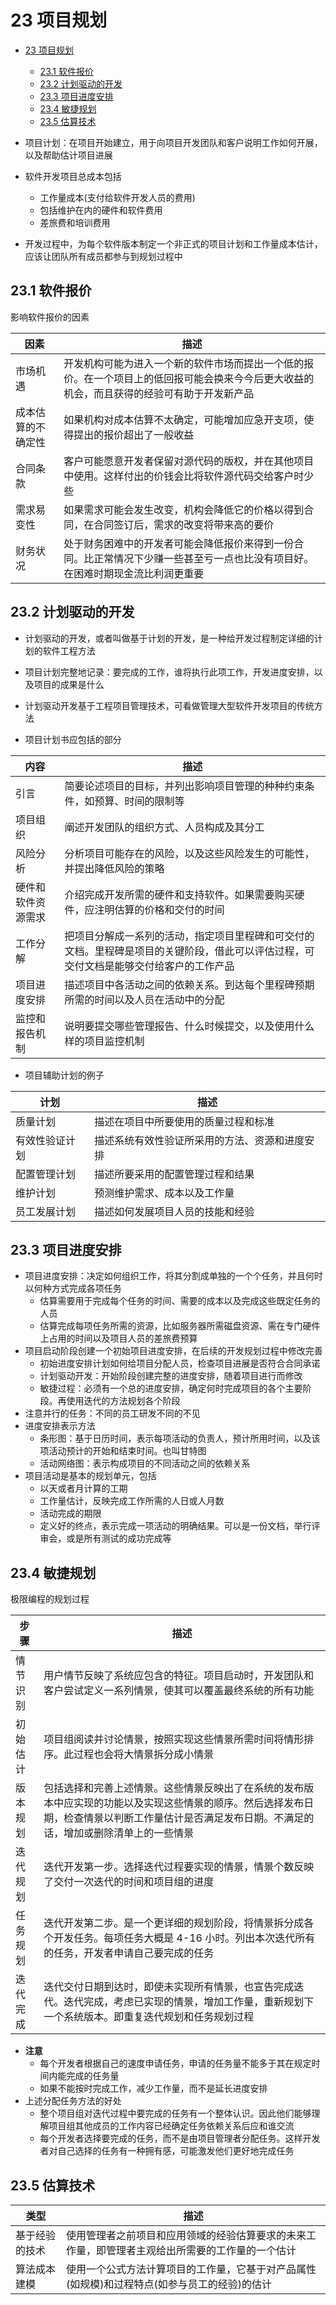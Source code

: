 # 23 项目规划

- [23 项目规划](#23-%E9%A1%B9%E7%9B%AE%E8%A7%84%E5%88%92)
  - [23.1 软件报价](#231-%E8%BD%AF%E4%BB%B6%E6%8A%A5%E4%BB%B7)
  - [23.2 计划驱动的开发](#232-%E8%AE%A1%E5%88%92%E9%A9%B1%E5%8A%A8%E7%9A%84%E5%BC%80%E5%8F%91)
  - [23.3 项目进度安排](#233-%E9%A1%B9%E7%9B%AE%E8%BF%9B%E5%BA%A6%E5%AE%89%E6%8E%92)
  - [23.4 敏捷规划](#234-%E6%95%8F%E6%8D%B7%E8%A7%84%E5%88%92)
  - [23.5 估算技术](#235-%E4%BC%B0%E7%AE%97%E6%8A%80%E6%9C%AF)

- 项目计划：在项目开始建立，用于向项目开发团队和客户说明工作如何开展，以及帮助估计项目进展
- 软件开发项目总成本包括
  - 工作量成本(支付给软件开发人员的费用)
  - 包括维护在内的硬件和软件费用
  - 差旅费和培训费用
- 开发过程中，为每个软件版本制定一个非正式的项目计划和工作量成本估计，应该让团队所有成员都参与到规划过程中

## 23.1 软件报价

影响软件报价的因素

因素 | 描述
--- | ---
市场机遇 | 开发机构可能为进入一个新的软件市场而提出一个低的报价。在一个项目上的低回报可能会换来今今后更大收益的机会，而且获得的经验可有助于开发新产品
成本估算的不确定性 | 如果机构对成本估算不太确定，可能增加应急开支项，使得提出的报价超出了一般收益
合同条款 | 客户可能愿意开发者保留对源代码的版权，并在其他项目中使用。这样付出的价钱会比将软件源代码交给客户时少些
需求易变性 | 如果需求可能会发生改变，机构会降低它的价格以得到合同，在合同签订后，需求的改变将带来高的要价
财务状况 | 处于财务困难中的开发者可能会降低报价来得到一份合同。比正常情况下少赚一些甚至亏一点也比没有项目好。在困难时期现金流比利润更重要

## 23.2 计划驱动的开发

- 计划驱动的开发，或者叫做基于计划的开发，是一种给开发过程制定详细的计划的软件工程方法
- 项目计划完整地记录：要完成的工作，谁将执行此项工作，开发进度安排，以及项目的成果是什么
- 计划驱动开发基于工程项目管理技术，可看做管理大型软件开发项目的传统方法

- 项目计划书应包括的部分

内容 | 描述
--- | ---
引言 | 简要论述项目的目标，并列出影响项目管理的种种约束条件，如预算、时间的限制等
项目组织 | 阐述开发团队的组织方式、人员构成及其分工
风险分析 | 分析项目可能存在的风险，以及这些风险发生的可能性，并提出降低风险的策略
硬件和软件资源需求 | 介绍完成开发所需的硬件和支持软件。如果需要购买硬件，应注明估算的价格和交付的时间
工作分解 | 把项目分解成一系列的活动，指定项目里程碑和可交付的文档。里程碑是项目的关键阶段，借此可以评估过程，可交付文档是能够交付给客户的工作产品
项目进度安排 | 描述项目中各活动之间的依赖关系。到达每个里程碑预期所需的时间以及人员在活动中的分配
监控和报告机制 | 说明要提交哪些管理报告、什么时候提交，以及使用什么样的项目监控机制

- 项目辅助计划的例子

计划 | 描述
--- | ---
质量计划 | 描述在项目中所要使用的质量过程和标准
有效性验证计划 | 描述系统有效性验证所采用的方法、资源和进度安排
配置管理计划 | 描述所要采用的配置管理过程和结果
维护计划 | 预测维护需求、成本以及工作量
员工发展计划 | 描述如何发展项目人员的技能和经验

## 23.3 项目进度安排

- 项目进度安排：决定如何组织工作，将其分割成单独的一个个任务，并且何时以何种方式完成各项任务
  - 估算需要用于完成每个任务的时间、需要的成本以及完成这些既定任务的人员
  - 估算完成每项任务所需的资源，比如服务器所需磁盘资源、需在专门硬件上占用的时间以及项目人员的差旅费预算
- 项目启动阶段创建一个初始项目进度安排，在后续的开发规划过程中修改完善
  - 初始进度安排计划如何给项目分配人员，检查项目进展是否符合合同承诺
  - 计划驱动开发：开始阶段创建完整的进度安排，随着项目进行而修改
  - 敏捷过程：必须有一个总的进度安排，确定何时完成项目的各个主要阶段。再使用迭代的方法规划各个阶段
- 注意并行的任务：不同的员工研发不同的不见
- 进度安排表示方法
  - 条形图：基于日历时间，表示每项活动的负责人，预计所用时间，以及该项活动预计的开始和结束时间。也叫甘特图
  - 活动网络图：表示构成项目的不同活动之间的依赖关系
- 项目活动是基本的规划单元，包括
  - 以天或者月计算的工期
  - 工作量估计，反映完成工作所需的人日或人月数
  - 活动完成的期限
  - 定义好的终点，表示完成一项活动的明确结果。可以是一份文档，举行评审会，或是所有测试的成功完成等

## 23.4 敏捷规划

极限编程的规划过程

步骤 | 描述
--- | ---
情节识别 | 用户情节反映了系统应包含的特征。项目启动时，开发团队和客户尝试定义一系列情景，使其可以覆盖最终系统的所有功能
初始估计 | 项目组阅读并讨论情景，按照实现这些情景所需时间将情形排序。此过程也会将大情景拆分成小情景
版本规划 | 包括选择和完善上述情景。这些情景反映出了在系统的发布版本中应实现的功能以及实现这些情景的顺序。然后选择发布日期，检查情景以判断工作量估计是否满足发布日期。不满足的话，增加或删除清单上的一些情景
迭代规划 | 迭代开发第一步。选择迭代过程要实现的情景，情景个数反映了交付一次迭代的时间和项目组的进度
任务规划 | 迭代开发第二步。是一个更详细的规划阶段，将情景拆分成各个开发任务。每项任务大概是 4-16 小时。列出本次迭代所有的任务，开发者申请自己要完成的任务
迭代完成 | 迭代交付日期到达时，即使未实现所有情景，也宣告完成迭代。迭代完成，考虑已实现的情景，增加工作量，重新规划下一个系统版本。即重复迭代规划和任务规划过程

- **注意**
  - 每个开发者根据自己的速度申请任务，申请的任务量不能多于其在规定时间内能完成的任务量
  - 如果不能按时完成工作，减少工作量，而不是延长进度安排
- 上述分配任务方法的好处
  - 整个项目组对迭代过程中要完成的任务有一个整体认识。因此他们能够理解项目组其他成员的工作内容已经确定任务依赖关系后应和谁交流
  - 每个开发者选择要完成的任务，而不是由项目管理者分配任务。这样开发者对自己选择的任务有一种拥有感，可能激发他们更好地完成任务

## 23.5 估算技术

类型 | 描述
--- | ---
基于经验的技术 | 使用管理者之前项目和应用领域的经验估算要求的未来工作量，即管理者主观给出所需要的工作量的一个估计
算法成本建模 | 使用一个公式方法计算项目的工作量，它基于对产品属性(如规模)和过程特点(如参与员工的经验)的估计
